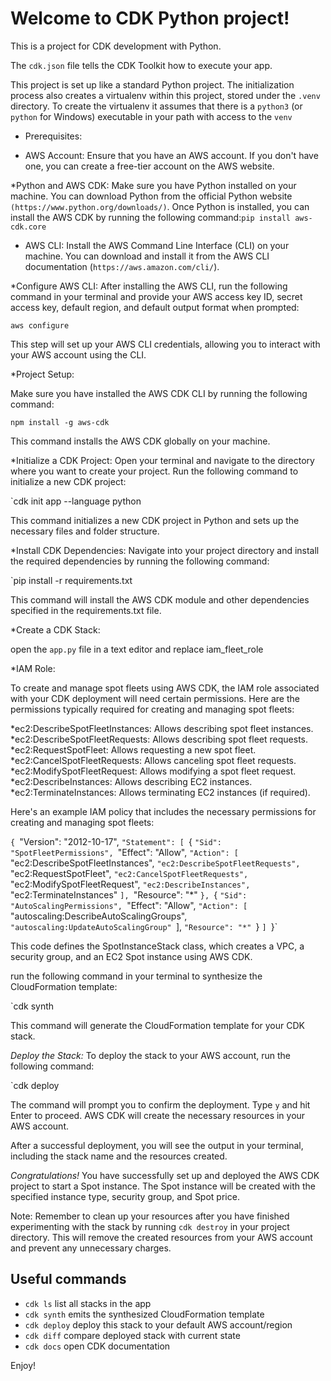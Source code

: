 
# Welcome to CDK Python project!

This is a project for CDK development with Python.

The `cdk.json` file tells the CDK Toolkit how to execute your app.

This project is set up like a standard Python project.  The initialization
process also creates a virtualenv within this project, stored under the `.venv`
directory.  To create the virtualenv it assumes that there is a `python3`
(or `python` for Windows) executable in your path with access to the `venv`


* Prerequisites:

* AWS Account:
Ensure that you have an AWS account. If you don't have one, you can create a free-tier account on the AWS website.

*Python and AWS CDK:
Make sure you have Python installed on your machine. You can download Python from the official Python website `(https://www.python.org/downloads/)`. Once Python is installed, 
you can install the AWS CDK by running the following command:`pip install aws-cdk.core`
* AWS CLI:
Install the AWS Command Line Interface (CLI) on your machine. You can download and install it from the AWS CLI documentation (`https://aws.amazon.com/cli/`).

*Configure AWS CLI:
After installing the AWS CLI, run the following command in your terminal and provide your AWS access key ID, secret access key, default region, and default output format when prompted:

`aws configure`

This step will set up your AWS CLI credentials, allowing you to interact with your AWS account using the CLI.

*Project Setup:

Make sure you have installed the AWS CDK CLI by running the following command:

`npm install -g aws-cdk`

This command installs the AWS CDK globally on your machine.

*Initialize a CDK Project: 
Open your terminal and navigate to the directory where you want to create your project. Run the following command to initialize a new CDK project:

`cdk init app --language python

This command initializes a new CDK project in Python and sets up the necessary files and folder structure.

*Install CDK Dependencies: 
Navigate into your project directory and install the required dependencies by running the following command:

`pip install -r requirements.txt

This command will install the AWS CDK module and other dependencies specified in the requirements.txt file.

*Create a CDK Stack:

 open the `app.py` file in a text editor and replace iam_fleet_role
 
*IAM Role:
 
 To create and manage spot fleets using AWS CDK, the IAM role associated with your CDK deployment will need certain permissions. Here are the permissions typically required for creating and managing spot fleets:

*ec2:DescribeSpotFleetInstances: Allows describing spot fleet instances.
*ec2:DescribeSpotFleetRequests: Allows describing spot fleet requests.
*ec2:RequestSpotFleet: Allows requesting a new spot fleet.
*ec2:CancelSpotFleetRequests: Allows canceling spot fleet requests.
*ec2:ModifySpotFleetRequest: Allows modifying a spot fleet request.
*ec2:DescribeInstances: Allows describing EC2 instances.
*ec2:TerminateInstances: Allows terminating EC2 instances (if required).

Here's an example IAM policy that includes the necessary permissions for creating and managing spot fleets:
 
 `{
  `"Version": "2012-10-17",
  `"Statement": [
    `{
      `"Sid": "SpotFleetPermissions",
      `"Effect": "Allow",
      `"Action": [
        `"ec2:DescribeSpotFleetInstances",
        `"ec2:DescribeSpotFleetRequests",
        `"ec2:RequestSpotFleet",
        `"ec2:CancelSpotFleetRequests",
        `"ec2:ModifySpotFleetRequest",
        `"ec2:DescribeInstances",
        `"ec2:TerminateInstances"
      `],
      `"Resource": "*"
    `},
    `{
      `"Sid": "AutoScalingPermissions",
      `"Effect": "Allow",
      `"Action": [
        `"autoscaling:DescribeAutoScalingGroups",
        `"autoscaling:UpdateAutoScalingGroup"
      `],
      `"Resource": "*"
    `}
  `]
`}`
 

This code defines the SpotInstanceStack class, which creates a VPC, a security group, and an EC2 Spot instance using AWS CDK.

run the following command in your terminal to synthesize the CloudFormation template:

`cdk synth

This command will generate the CloudFormation template for your CDK stack.

*Deploy the Stack:* To deploy the stack to your AWS account, run the following command:

`cdk deploy

The command will prompt you to confirm the deployment. Type `y` and hit Enter to proceed. AWS CDK will create the necessary resources in your AWS account.

After a successful deployment, you will see the output in your terminal, including the stack name and the resources created.

*Congratulations!* You have successfully set up and deployed the AWS CDK project to start a Spot instance. The Spot instance will be created with the specified instance type, security group, and Spot price.


Note: Remember to clean up your resources after you have finished experimenting with the stack by running `cdk destroy` in your project directory. This will remove the created resources from your AWS account and prevent any unnecessary charges.

## Useful commands

 * `cdk ls`          list all stacks in the app
 * `cdk synth`       emits the synthesized CloudFormation template
 * `cdk deploy`      deploy this stack to your default AWS account/region
 * `cdk diff`        compare deployed stack with current state
 * `cdk docs`        open CDK documentation

Enjoy!
